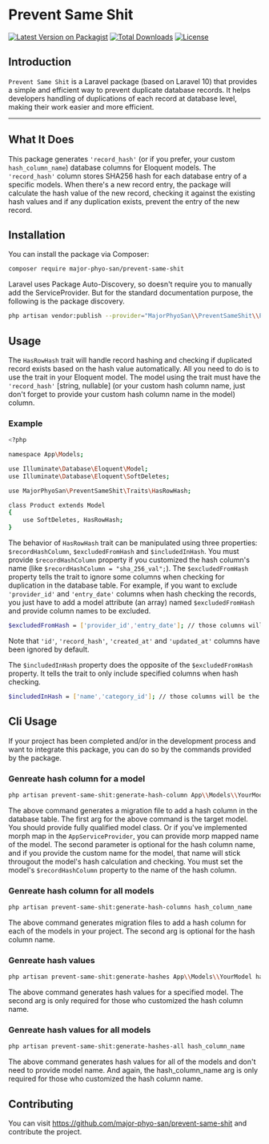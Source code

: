 # Prevent Same Shit

[![Latest Version on Packagist](https://img.shields.io/packagist/v/major-phyo-san/prevent-same-shit.svg?style=flat-square)](https://packagist.org/packages/major-phyo-san/prevent-same-shit)
[![Total Downloads](https://img.shields.io/packagist/dt/major-phyo-san/prevent-same-shit.svg?style=flat-square)](https://packagist.org/packages/major-phyo-san/prevent-same-shit)
[![License](https://img.shields.io/packagist/l/major-phyo-san/prevent-same-shit.svg?style=flat-square)](https://packagist.org/packages/major-phyo-san/prevent-same-shit)

## Introduction

`Prevent Same Shit` is a Laravel package (based on Laravel 10) that provides a simple and efficient way to prevent duplicate database records. It helps developers handling of duplications of each record at database level, making their work easier and more efficient.

---

## What It Does
This package generates ``'record_hash'`` (or if you prefer, your custom ``hash_column_name``) database columns for Eloquent models. The ``'record_hash'`` column stores SHA256 hash for each database entry of a specific models. When there's a new record entry, the package will calculate the hash value of the new record, checking it against the existing hash values and if any duplication exists, prevent the entry of the new record.

## Installation

You can install the package via Composer:

```bash
composer require major-phyo-san/prevent-same-shit
```
Laravel uses Package Auto-Discovery, so doesn't require you to manually add the ServiceProvider. But for the standard documentation purpose, the following is the package discovery.

```bash
php artisan vendor:publish --provider="MajorPhyoSan\\PreventSameShit\\PreventSameShitServiceProvider"
```

## Usage
The ``HasRowHash`` trait will handle record hashing and checking if duplicated record exists based on the hash value automatically. All you need to do is to use the trait in your Eloquent model. The model using the trait must have the ``'record_hash'`` [string, nullable] (or your custom hash column name, just don't forget to provide your custom hash column name in the model) column.

### Example

```bash
<?php

namespace App\Models;

use Illuminate\Database\Eloquent\Model;
use Illuminate\Database\Eloquent\SoftDeletes;

use MajorPhyoSan\PreventSameShit\Traits\HasRowHash;

class Product extends Model
{
    use SoftDeletes, HasRowHash;
}
```

The behavior of ``HasRowHash`` trait can be manipulated using three properties: ``$recordHashColumn``, ``$excludedFromHash`` and ``$includedInHash``. You must provide ``$recordHashColumn`` property if you customized the hash column's name (like ``$recordHashColumn = "sha_256_val";``). The ``$excludedFromHash`` property tells the trait to ignore some columns when checking for duplication in the database table. For example, if you want to exclude ``'provider_id'`` and ``'entry_date'`` columns when hash checking the records, you just have to add a model attribute (an array) named ``$excludedFromHash`` and provide column names to be excluded.

```bash
$excludedFromHash = ['provider_id','entry_date']; // those columns will be ignored from checking
```

Note that ``'id'``, ``'record_hash'``, ``'created_at'`` and ``'updated_at'`` columns have been ignored by default.

The ``$includedInHash`` property does the opposite of the ``$excludedFromHash`` property. It tells the trait to only include specified columns when hash checking.

```bash
$includedInHash = ['name','category_id']; // those columns will be the only columns for checking duplication
```

## Cli Usage
If your project has been completed and/or in the development process and want to integrate this package, you can do so by the commands provided by the package.

### Genreate hash column for a model
```bash
php artisan prevent-same-shit:generate-hash-column App\\Models\\YourModel hash_column_name
```

The above command generates a migration file to add a hash column in the database table. The first arg for the above command is the target model. You should provide fully qualified model class. Or if you've implemented morph map in the ``AppServiceProvider``, you can provide morp mapped name of the model. The second parameter is optional for the hash column name, and if you provide the custom name for the model, that name will stick througout the model's hash calculation and checking. You must set the model's ``$recordHashColumn`` property to the name of the hash column.

### Genreate hash column for all models
```bash
php artisan prevent-same-shit:generate-hash-columns hash_column_name
```
The above command generates migration files to add a hash column for each of the models in your project. The second arg is optional for the hash column name.

### Genreate hash values
```bash
php artisan prevent-same-shit:generate-hashes App\\Models\\YourModel hash_column_name
```
The above command generates hash values for a specified model. The second arg is only required for those who customized the hash column name.

### Genreate hash values for all models
```bash
php artisan prevent-same-shit:generate-hashes-all hash_column_name
```
The above command generates hash values for all of the models and don't need to provide model name. And again, the hash_column_name arg is only required for those who customized the hash column name.

## Contributing
You can visit https://github.com/major-phyo-san/prevent-same-shit and contribute the project.
